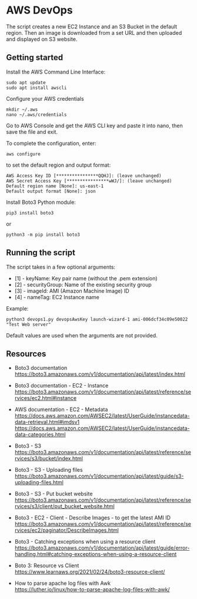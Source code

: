 # AWS DevOps

The script creates a new EC2 Instance and an S3 Bucket in the default region.
Then an image is downloaded from a set URL and then uploaded and displayed on S3 website.

## Getting started

Install the AWS Command Line Interface:
```
sudo apt update
sudo apt install awscli
```

Configure your AWS credentials
```
mkdir ~/.aws
nano ~/.aws/credentials
```
Go to AWS Console and get the AWS CLI key and paste it into nano, then save the file and exit.

To complete the configuration, enter:
```
aws configure
```
to set the default region and output format:
```
AWS Access Key ID [****************QQHJ]: (leave unchanged)
AWS Secret Access Key [****************wWJ/]: (leave unchanged)
Default region name [None]: us-east-1
Default output format [None]: json
```

Install Boto3 Python module:
```
pip3 install boto3
```
or
```
python3 -m pip install boto3
```

## Running the script
The script takes in a few optional arguments:
* [1] - keyName: Key pair name (without the .pem extension)
* [2] - securityGroup: Name of the existing security group
* [3] - imageId: AMI (Amazon Machine Image) ID
* [4] - nameTag: EC2 Instance name

Example:
```
python3 devops1.py devopsAwsKey launch-wizard-1 ami-006dcf34c09e50022 "Test Web server"
```

Default values are used when the arguments are not provided.


## Resources
* Boto3 documentation \
https://boto3.amazonaws.com/v1/documentation/api/latest/index.html

* Boto3 documentation - EC2 - Instance \
https://boto3.amazonaws.com/v1/documentation/api/latest/reference/services/ec2.html#instance

* AWS documentation - EC2 - Metadata \
https://docs.aws.amazon.com/AWSEC2/latest/UserGuide/instancedata-data-retrieval.html#imdsv1
https://docs.aws.amazon.com/AWSEC2/latest/UserGuide/instancedata-data-categories.html

* Boto3 - S3 \
https://boto3.amazonaws.com/v1/documentation/api/latest/reference/services/s3/bucket/index.html

* Boto3 - S3 - Uploading files \
https://boto3.amazonaws.com/v1/documentation/api/latest/guide/s3-uploading-files.html

* Boto3 - S3 - Put bucket website \
https://boto3.amazonaws.com/v1/documentation/api/latest/reference/services/s3/client/put_bucket_website.html

* Boto3 - EC2 - Client - Describe Images - to get the latest AMI ID
https://boto3.amazonaws.com/v1/documentation/api/latest/reference/services/ec2/paginator/DescribeImages.html

* Boto3 - Catching exceptions when using a resource client
https://boto3.amazonaws.com/v1/documentation/api/latest/guide/error-handling.html#catching-exceptions-when-using-a-resource-client

* Boto 3: Resource vs Client \
https://www.learnaws.org/2021/02/24/boto3-resource-client/

* How to parse apache log files with Awk \
https://luther.io/linux/how-to-parse-apache-log-files-with-awk/